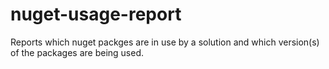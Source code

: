 # nuget-usage-report
Reports which nuget packges are in use by a solution and which version(s) of the packages are being used.

